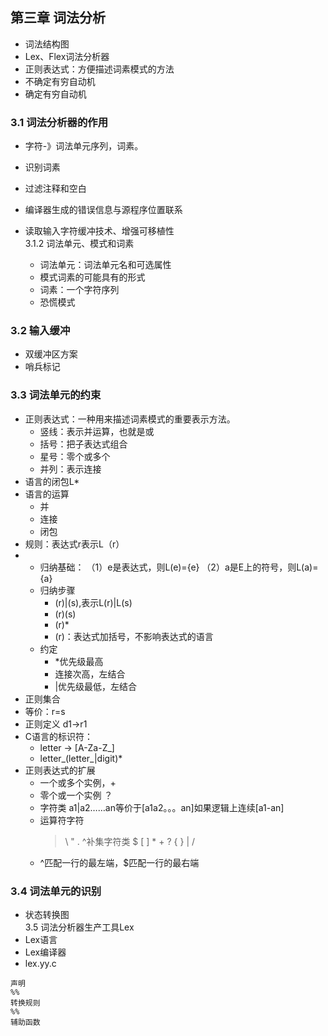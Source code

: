 ## 第三章 词法分析  
- 词法结构图  
- Lex、Flex词法分析器  
- 正则表达式：方便描述词素模式的方法  
- 不确定有穷自动机  
- 确定有穷自动机  
### 3.1 词法分析器的作用  
- 字符-》词法单元序列，词素。

- 识别词素  
- 过滤注释和空白  
- 编译器生成的错误信息与源程序位置联系

- 读取输入字符缓冲技术、增强可移植性    
3.1.2 词法单元、模式和词素  
  - 词法单元：词法单元名和可选属性  
  - 模式词素的可能具有的形式  
  - 词素：一个字符序列  
  - 恐慌模式  
### 3.2 输入缓冲  
  - 双缓冲区方案  
  - 哨兵标记  
### 3.3 词法单元的约束  
 - 正则表达式：一种用来描述词素模式的重要表示方法。  
   - 竖线：表示并运算，也就是或  
   - 括号：把子表达式组合  
   - 星号：零个或多个  
   - 并列：表示连接  
 - 语言的闭包L*
 - 语言的运算
   - 并
   - 连接
   - 闭包
 - 规则：表达式r表示L（r）
 - 
    - 归纳基础：
      （1）e是表达式，则L(e)={e}
      （2）a是E上的符号，则L(a)={a}
    - 归纳步骤  
      - (r)|(s),表示L(r)|L(s)  
      - (r)(s)
      - (r)*
      - (r)：表达式加括号，不影响表达式的语言  
    - 约定
      - *优先级最高  
      - 连接次高，左结合  
      - |优先级最低，左结合  
  - 正则集合  
  - 等价：r=s  
  - 正则定义  d1->r1  
  - C语言的标识符：
    - letter -> [A-Za-Z_]
    - letter_(letter_|digit)*  
  - 正则表达式的扩展  
    - 一个或多个实例，+  
    - 零个或一个实例  ？  
    - 字符类  a1|a2……an等价于[a1a2。。。an]如果逻辑上连续[a1-an]
    - 运算符字符  
      > \ " . ^补集字符类  $ [ ] * + ? { } | /
    - ^匹配一行的最左端，$匹配一行的最右端  
### 3.4 词法单元的识别  
  - 状态转换图  
3.5 词法分析器生产工具Lex  
  - Lex语言  
  - Lex编译器  
  - lex.yy.c  
  ~~~
  声明
  %%
  转换规则
  %%
  辅助函数
  ~~~
      
      
